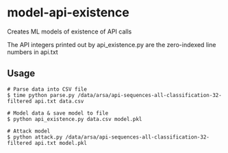 # model-api-existence
Creates ML models of existence of API calls

The API integers printed out by api_existence.py are the zero-indexed
line numbers in api.txt

## Usage
```
# Parse data into CSV file
$ time python parse.py /data/arsa/api-sequences-all-classification-32-filtered api.txt data.csv

# Model data & save model to file
$ python api_existence.py data.csv model.pkl

# Attack model
$ python attack.py /data/arsa/api-sequences-all-classification-32-filtered api.txt model.pkl
```
